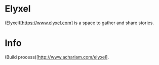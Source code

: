 # Elyxel

(Elyxel)[https://www.elyxel.com] is a space to gather and share stories.

# Info

(Build process)[http://www.achariam.com/elyxel].

